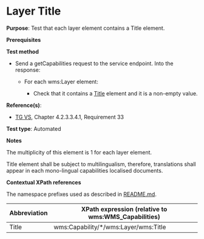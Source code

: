 # Layer Title

**Purpose**: Test that each layer element contains a Title element.

**Prerequisites**

**Test method**

* Send a getCapabilities request to the service endpoint. Into the response:

  * For each wms:Layer element:

    * Check that it contains a [Title](#title) element and it is a non-empty value.

**Reference(s)**:
* [TG VS](./README.md#ref_TG_VS), Chapter 4.2.3.3.4.1, Requirement 33

**Test type**: Automated

**Notes**

The multiplicity of this element is 1 for each layer element.

Title element shall be subject to multilingualism, therefore, translations shall appear in each mono-lingual capabilities localised documents.

**Contextual XPath references**

The namespace prefixes used as described in [README.md](./README.md#namespaces).

Abbreviation                                               |  XPath expression (relative to wms:WMS_Capabilities)
---------------------------------------------------------- | -------------------------------------------------------------------------
Title <a name="title"></a> | wms:Capability/*/wms:Layer/wms:Title
